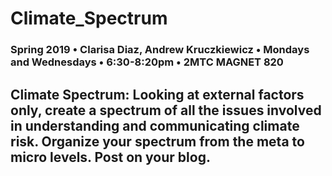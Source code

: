 # Climate_Spectrum

### Spring 2019 • Clarisa Diaz, Andrew Kruczkiewicz • Mondays and Wednesdays • 6:30-8:20pm • 2MTC MAGNET 820

## Climate Spectrum: Looking at external factors only, create a spectrum of all the issues involved in understanding and communicating climate risk. Organize your spectrum from the meta to micro levels. Post on your blog.